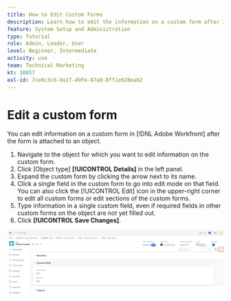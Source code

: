 ```yaml
---
title: How to Edit Custom Forms
description: Learn how to edit the information on a custom form after it's attaching to an object in [!DNL Adobe Workfront].
feature: System Setup and Administration
type: Tutorial
role: Admin, Leader, User
level: Beginner, Intermediate
activity: use
team: Technical Marketing
kt: 10057
exl-id: 7ce0c3c6-9a17-49fe-87a8-8ff1e628ea62
---
```

# Edit a custom form

<!---
21.4 updates have been made here
--->

You can edit information on a custom form in [!DNL Adobe Workfront] after the form is attached to an object. 

1. Navigate to the object for which you want to edit information on the custom form. 
1. Click [Object type] **[!UICONTROL Details]** in the left panel. 
1. Expand the custom form by clicking the arrow next to its name. 
1. Click a single field in the custom form to go into edit mode on that field. You can also click the [!UICONTROL Edit] icon in the upper-right corner to edit all custom forms or edit sections of the custom forms. 
1. Type information in a single custom field, even if required fields in other custom forms on the object are not yet filled out. 
1. Click **[!UICONTROL Save Changes]**.

![Task Details window showing a custom form being edited](assets/custom-forms-edit-a-custom-form.jpg)
